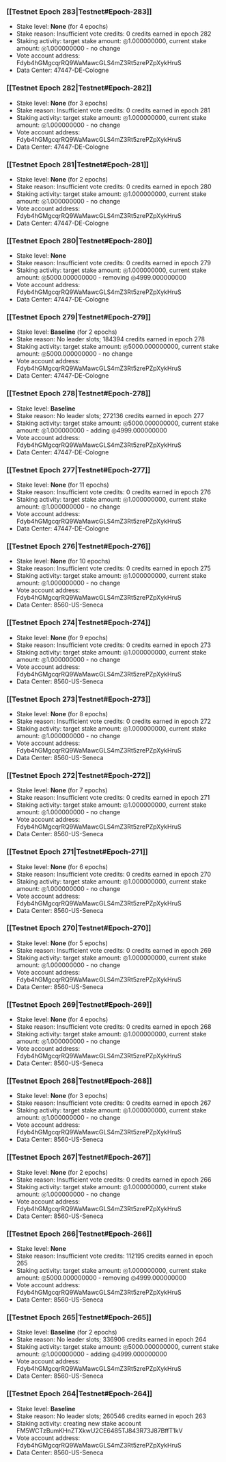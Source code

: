 ### [[Testnet Epoch 283|Testnet#Epoch-283]]
* Stake level: **None** (for 4 epochs)
* Stake reason: Insufficient vote credits: 0 credits earned in epoch 282
* Staking activity: target stake amount: ◎1.000000000, current stake amount: ◎1.000000000 - no change
* Vote account address: Fdyb4hGMgcqrRQ9WaMawcGLS4mZ3Rt5zrePZpXykHruS
* Data Center: 47447-DE-Cologne
### [[Testnet Epoch 282|Testnet#Epoch-282]]
* Stake level: **None** (for 3 epochs)
* Stake reason: Insufficient vote credits: 0 credits earned in epoch 281
* Staking activity: target stake amount: ◎1.000000000, current stake amount: ◎1.000000000 - no change
* Vote account address: Fdyb4hGMgcqrRQ9WaMawcGLS4mZ3Rt5zrePZpXykHruS
* Data Center: 47447-DE-Cologne
### [[Testnet Epoch 281|Testnet#Epoch-281]]
* Stake level: **None** (for 2 epochs)
* Stake reason: Insufficient vote credits: 0 credits earned in epoch 280
* Staking activity: target stake amount: ◎1.000000000, current stake amount: ◎1.000000000 - no change
* Vote account address: Fdyb4hGMgcqrRQ9WaMawcGLS4mZ3Rt5zrePZpXykHruS
* Data Center: 47447-DE-Cologne
### [[Testnet Epoch 280|Testnet#Epoch-280]]
* Stake level: **None**
* Stake reason: Insufficient vote credits: 0 credits earned in epoch 279
* Staking activity: target stake amount: ◎1.000000000, current stake amount: ◎5000.000000000 - removing ◎4999.000000000
* Vote account address: Fdyb4hGMgcqrRQ9WaMawcGLS4mZ3Rt5zrePZpXykHruS
* Data Center: 47447-DE-Cologne
### [[Testnet Epoch 279|Testnet#Epoch-279]]
* Stake level: **Baseline** (for 2 epochs)
* Stake reason: No leader slots; 184394 credits earned in epoch 278
* Staking activity: target stake amount: ◎5000.000000000, current stake amount: ◎5000.000000000 - no change
* Vote account address: Fdyb4hGMgcqrRQ9WaMawcGLS4mZ3Rt5zrePZpXykHruS
* Data Center: 47447-DE-Cologne
### [[Testnet Epoch 278|Testnet#Epoch-278]]
* Stake level: **Baseline**
* Stake reason: No leader slots; 272136 credits earned in epoch 277
* Staking activity: target stake amount: ◎5000.000000000, current stake amount: ◎1.000000000 - adding ◎4999.000000000
* Vote account address: Fdyb4hGMgcqrRQ9WaMawcGLS4mZ3Rt5zrePZpXykHruS
* Data Center: 47447-DE-Cologne
### [[Testnet Epoch 277|Testnet#Epoch-277]]
* Stake level: **None** (for 11 epochs)
* Stake reason: Insufficient vote credits: 0 credits earned in epoch 276
* Staking activity: target stake amount: ◎1.000000000, current stake amount: ◎1.000000000 - no change
* Vote account address: Fdyb4hGMgcqrRQ9WaMawcGLS4mZ3Rt5zrePZpXykHruS
* Data Center: 47447-DE-Cologne
### [[Testnet Epoch 276|Testnet#Epoch-276]]
* Stake level: **None** (for 10 epochs)
* Stake reason: Insufficient vote credits: 0 credits earned in epoch 275
* Staking activity: target stake amount: ◎1.000000000, current stake amount: ◎1.000000000 - no change
* Vote account address: Fdyb4hGMgcqrRQ9WaMawcGLS4mZ3Rt5zrePZpXykHruS
* Data Center: 8560-US-Seneca
### [[Testnet Epoch 274|Testnet#Epoch-274]]
* Stake level: **None** (for 9 epochs)
* Stake reason: Insufficient vote credits: 0 credits earned in epoch 273
* Staking activity: target stake amount: ◎1.000000000, current stake amount: ◎1.000000000 - no change
* Vote account address: Fdyb4hGMgcqrRQ9WaMawcGLS4mZ3Rt5zrePZpXykHruS
* Data Center: 8560-US-Seneca
### [[Testnet Epoch 273|Testnet#Epoch-273]]
* Stake level: **None** (for 8 epochs)
* Stake reason: Insufficient vote credits: 0 credits earned in epoch 272
* Staking activity: target stake amount: ◎1.000000000, current stake amount: ◎1.000000000 - no change
* Vote account address: Fdyb4hGMgcqrRQ9WaMawcGLS4mZ3Rt5zrePZpXykHruS
* Data Center: 8560-US-Seneca
### [[Testnet Epoch 272|Testnet#Epoch-272]]
* Stake level: **None** (for 7 epochs)
* Stake reason: Insufficient vote credits: 0 credits earned in epoch 271
* Staking activity: target stake amount: ◎1.000000000, current stake amount: ◎1.000000000 - no change
* Vote account address: Fdyb4hGMgcqrRQ9WaMawcGLS4mZ3Rt5zrePZpXykHruS
* Data Center: 8560-US-Seneca
### [[Testnet Epoch 271|Testnet#Epoch-271]]
* Stake level: **None** (for 6 epochs)
* Stake reason: Insufficient vote credits: 0 credits earned in epoch 270
* Staking activity: target stake amount: ◎1.000000000, current stake amount: ◎1.000000000 - no change
* Vote account address: Fdyb4hGMgcqrRQ9WaMawcGLS4mZ3Rt5zrePZpXykHruS
* Data Center: 8560-US-Seneca
### [[Testnet Epoch 270|Testnet#Epoch-270]]
* Stake level: **None** (for 5 epochs)
* Stake reason: Insufficient vote credits: 0 credits earned in epoch 269
* Staking activity: target stake amount: ◎1.000000000, current stake amount: ◎1.000000000 - no change
* Vote account address: Fdyb4hGMgcqrRQ9WaMawcGLS4mZ3Rt5zrePZpXykHruS
* Data Center: 8560-US-Seneca
### [[Testnet Epoch 269|Testnet#Epoch-269]]
* Stake level: **None** (for 4 epochs)
* Stake reason: Insufficient vote credits: 0 credits earned in epoch 268
* Staking activity: target stake amount: ◎1.000000000, current stake amount: ◎1.000000000 - no change
* Vote account address: Fdyb4hGMgcqrRQ9WaMawcGLS4mZ3Rt5zrePZpXykHruS
* Data Center: 8560-US-Seneca
### [[Testnet Epoch 268|Testnet#Epoch-268]]
* Stake level: **None** (for 3 epochs)
* Stake reason: Insufficient vote credits: 0 credits earned in epoch 267
* Staking activity: target stake amount: ◎1.000000000, current stake amount: ◎1.000000000 - no change
* Vote account address: Fdyb4hGMgcqrRQ9WaMawcGLS4mZ3Rt5zrePZpXykHruS
* Data Center: 8560-US-Seneca
### [[Testnet Epoch 267|Testnet#Epoch-267]]
* Stake level: **None** (for 2 epochs)
* Stake reason: Insufficient vote credits: 0 credits earned in epoch 266
* Staking activity: target stake amount: ◎1.000000000, current stake amount: ◎1.000000000 - no change
* Vote account address: Fdyb4hGMgcqrRQ9WaMawcGLS4mZ3Rt5zrePZpXykHruS
* Data Center: 8560-US-Seneca
### [[Testnet Epoch 266|Testnet#Epoch-266]]
* Stake level: **None**
* Stake reason: Insufficient vote credits: 112195 credits earned in epoch 265
* Staking activity: target stake amount: ◎1.000000000, current stake amount: ◎5000.000000000 - removing ◎4999.000000000
* Vote account address: Fdyb4hGMgcqrRQ9WaMawcGLS4mZ3Rt5zrePZpXykHruS
* Data Center: 8560-US-Seneca
### [[Testnet Epoch 265|Testnet#Epoch-265]]
* Stake level: **Baseline** (for 2 epochs)
* Stake reason: No leader slots; 336906 credits earned in epoch 264
* Staking activity: target stake amount: ◎5000.000000000, current stake amount: ◎1.000000000 - adding ◎4999.000000000
* Vote account address: Fdyb4hGMgcqrRQ9WaMawcGLS4mZ3Rt5zrePZpXykHruS
* Data Center: 8560-US-Seneca
### [[Testnet Epoch 264|Testnet#Epoch-264]]
* Stake level: **Baseline**
* Stake reason: No leader slots; 260546 credits earned in epoch 263
* Staking activity: creating new stake account FM5WCTzBumKHnZTXkwU2CE6485TJ843R73J87BffT1kV
* Vote account address: Fdyb4hGMgcqrRQ9WaMawcGLS4mZ3Rt5zrePZpXykHruS
* Data Center: 8560-US-Seneca